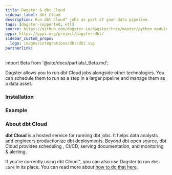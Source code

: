 ```yaml
---
title: Dagster & dbt Cloud
sidebar_label: dbt Cloud
description: Run dbt Cloud™ jobs as part of your data pipeline.
tags: [dagster-supported, etl]
source: https://github.com/dagster-io/dagster/tree/master/python_modules/libraries/dagster-dbt
pypi: https://pypi.org/project/dagster-dbt/
sidebar_custom_props:
  logo: images/integrations/dbt/dbt.svg
partnerlink:
---
```


import Beta from '@site/docs/partials/\_Beta.md';

<Beta />

Dagster allows you to run dbt Cloud jobs alongside other technologies. You can schedule them to run as a step in a larger pipeline and manage them as a data asset.

### Installation

<PackageInstallInstructions packageName="dagster-dbt" />

### Example

<CodeExample path="docs_snippets/docs_snippets/integrations/dbt_cloud.py" language="python" />

### About dbt Cloud

**dbt Cloud** is a hosted service for running dbt jobs. It helps data analysts and engineers productionize dbt deployments. Beyond dbt open source, dbt Cloud provides scheduling , CI/CD, serving documentation, and monitoring & alerting.

If you're currently using dbt Cloud™, you can also use Dagster to run `dbt-core` in its place. You can read more about [how to do that here](https://dagster.io/blog/migrate-off-dbt-cloud).

